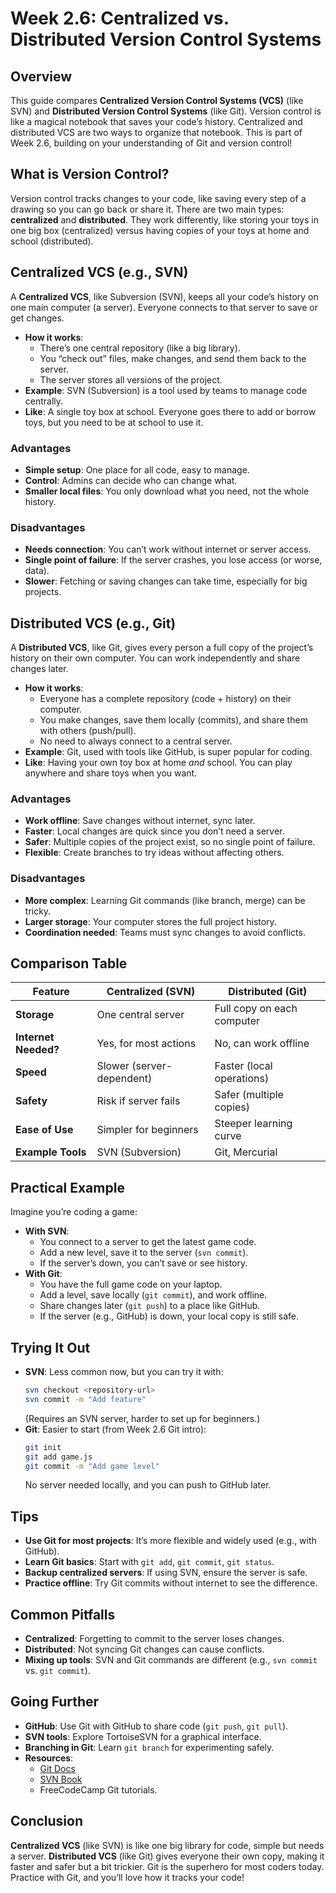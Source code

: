 # Week 2.6: Centralized vs. Distributed Version Control Systems

## Overview
This guide compares **Centralized Version Control Systems (VCS)** (like SVN) and **Distributed Version Control Systems** (like Git). Version control is like a magical notebook that saves your code’s history. Centralized and distributed VCS are two ways to organize that notebook. This is part of Week 2.6, building on your understanding of Git and version control!

## What is Version Control?
Version control tracks changes to your code, like saving every step of a drawing so you can go back or share it. There are two main types: **centralized** and **distributed**. They work differently, like storing your toys in one big box (centralized) versus having copies of your toys at home and school (distributed).

## Centralized VCS (e.g., SVN)
A **Centralized VCS**, like Subversion (SVN), keeps all your code’s history on one main computer (a server). Everyone connects to that server to save or get changes.

- **How it works**:
  - There’s one central repository (like a big library).
  - You “check out” files, make changes, and send them back to the server.
  - The server stores all versions of the project.
- **Example**: SVN (Subversion) is a tool used by teams to manage code centrally.
- **Like**: A single toy box at school. Everyone goes there to add or borrow toys, but you need to be at school to use it.

### Advantages
- **Simple setup**: One place for all code, easy to manage.
- **Control**: Admins can decide who can change what.
- **Smaller local files**: You only download what you need, not the whole history.

### Disadvantages
- **Needs connection**: You can’t work without internet or server access.
- **Single point of failure**: If the server crashes, you lose access (or worse, data).
- **Slower**: Fetching or saving changes can take time, especially for big projects.

## Distributed VCS (e.g., Git)
A **Distributed VCS**, like Git, gives every person a full copy of the project’s history on their own computer. You can work independently and share changes later.

- **How it works**:
  - Everyone has a complete repository (code + history) on their computer.
  - You make changes, save them locally (commits), and share them with others (push/pull).
  - No need to always connect to a central server.
- **Example**: Git, used with tools like GitHub, is super popular for coding.
- **Like**: Having your own toy box at home *and* school. You can play anywhere and share toys when you want.

### Advantages
- **Work offline**: Save changes without internet, sync later.
- **Faster**: Local changes are quick since you don’t need a server.
- **Safer**: Multiple copies of the project exist, so no single point of failure.
- **Flexible**: Create branches to try ideas without affecting others.

### Disadvantages
- **More complex**: Learning Git commands (like branch, merge) can be tricky.
- **Larger storage**: Your computer stores the full project history.
- **Coordination needed**: Teams must sync changes to avoid conflicts.

## Comparison Table
| Feature                  | Centralized (SVN)                     | Distributed (Git)                     |
|--------------------------|---------------------------------------|---------------------------------------|
| **Storage**              | One central server                   | Full copy on each computer           |
| **Internet Needed?**     | Yes, for most actions                | No, can work offline                 |
| **Speed**                | Slower (server-dependent)            | Faster (local operations)            |
| **Safety**               | Risk if server fails                 | Safer (multiple copies)              |
| **Ease of Use**          | Simpler for beginners                | Steeper learning curve               |
| **Example Tools**        | SVN (Subversion)                     | Git, Mercurial                       |

## Practical Example
Imagine you’re coding a game:
- **With SVN**:
  - You connect to a server to get the latest game code.
  - Add a new level, save it to the server (`svn commit`).
  - If the server’s down, you can’t save or see history.
- **With Git**:
  - You have the full game code on your laptop.
  - Add a level, save locally (`git commit`), and work offline.
  - Share changes later (`git push`) to a place like GitHub.
  - If the server (e.g., GitHub) is down, your local copy is still safe.

## Trying It Out
- **SVN**: Less common now, but you can try it with:
  ```bash
  svn checkout <repository-url>
  svn commit -m "Add feature"
  ```
  (Requires an SVN server, harder to set up for beginners.)
- **Git**: Easier to start (from Week 2.6 Git intro):
  ```bash
  git init
  git add game.js
  git commit -m "Add game level"
  ```
  No server needed locally, and you can push to GitHub later.

## Tips
- **Use Git for most projects**: It’s more flexible and widely used (e.g., with GitHub).
- **Learn Git basics**: Start with `git add`, `git commit`, `git status`.
- **Backup centralized servers**: If using SVN, ensure the server is safe.
- **Practice offline**: Try Git commits without internet to see the difference.

## Common Pitfalls
- **Centralized**: Forgetting to commit to the server loses changes.
- **Distributed**: Not syncing Git changes can cause conflicts.
- **Mixing up tools**: SVN and Git commands are different (e.g., `svn commit` vs. `git commit`).

## Going Further
- **GitHub**: Use Git with GitHub to share code (`git push`, `git pull`).
- **SVN tools**: Explore TortoiseSVN for a graphical interface.
- **Branching in Git**: Learn `git branch` for experimenting safely.
- **Resources**:
  - [Git Docs](https://git-scm.com/doc)
  - [SVN Book](https://svnbook.red-bean.com/)
  - FreeCodeCamp Git tutorials.

## Conclusion
**Centralized VCS** (like SVN) is like one big library for code, simple but needs a server. **Distributed VCS** (like Git) gives everyone their own copy, making it faster and safer but a bit trickier. Git is the superhero for most coders today. Practice with Git, and you’ll love how it tracks your code!